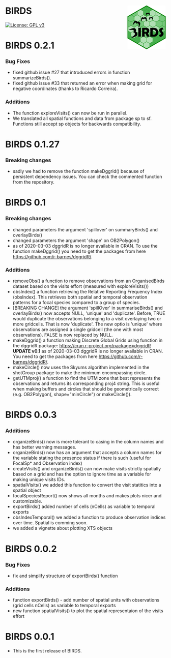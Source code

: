 # BIRDS <img src="https://github.com/Greensway/BIRDS/raw/master/man/figures/logo.png" align="right" alt="" width="120" />

[![License: GPL v3](https://img.shields.io/badge/License-GPLv3-blue.svg)](https://www.gnu.org/licenses/gpl-3.0)

# BIRDS 0.2.1

### Bug Fixes
* fixed github issue #27 that introduced errors in function summarizeBirds().  
* fixed github issue #33 that returned an error when making grid for negative coordinates (thanks to Ricardo Correira).  

### Additions
* The function exploreVisits() can now be run in parallel.  
* We translated all spatial functions and data from package sp to sf. Functions still accept sp objects for backwards compatibility.  


# BIRDS 0.1.27

### Breaking changes
* sadly we had to remove the function makeDggrid() because of persistent dependency issues. You can check the commented function from the repository.  

# BIRDS 0.1

### Breaking changes
* changed parameters the argument 'spillover' on summaryBirds() and overlayBirds()
* changed parameters the argument 'shape' on OB2Polygon()
* as of 2020-03-03 dggridR is no longer available in CRAN. To use the function makeDggrid() you need to get the packages from here https://github.com/r-barnes/dggridR/.  

### Additions
* removeObs() a function to remove observations from an OrganisedBirds dataset based on the visits effort (measured with exploreVisits())
* obsIndex() a function retrieving the Relative Reporting Frequency Index (obsIndex). This retrieves both spatial and temporal observation patterns for a focal species compared to a group of species.
* [BREAKING CHANGE] the argument 'spillOver' in summariseBirds() and overlayBirds() now accepts NULL, 'unique' and 'duplicate'. Before, TRUE would duplicate the observations belonging to a visit overlaying two or more gridcells. That is now 'duplicate'. The new optio is 'unique' where observations are assigned a single gridcell (the one with most observations). FALSE is now replaced by NULL.
* makeDggrid() a function making  Discrete Global Grids using function in the dggridR package: 
https://cran.r-project.org/package=dggridR **UPDATE v0.1** as of 2020-03-03 dggridR is no longer available in CRAN. You need to get the packages from here https://github.com/r-barnes/dggridR/. 
* makeCircle() now uses the Skyums algorithm implemented in the shotGroup package to make the minimum encompassing circle.
* getUTMproj() a function to find the UTM zone that best represents the observations and returns its corresponding proj4 string. This is useful when making buffers and circles that should be geometrically correct (e.g. OB2Polygon(, shape="minCircle") or makeCircle()).


# BIRDS 0.0.3

### Additions
* organizeBirds() now is more tolerant to casing in the column names and has better warning messages.
* organizeBirds() now has an argument that accepts a column names for the variable stating the presence status if there is such (useful for FocalSp* and Observation index)
* createVisits() and organizeBirds() can now make visits strictly spatially based on a grid and has the option to ignore time as a variable for making unique visits IDs.
* spatialVisits() we added this function to convert the visit statitics into a spatial object
* focalSpeciesReport() now shows all months and makes plots nicer and customizable.
* exportBirds() added number of cells (nCells) as variable to temporal exports
* obsIndexTemporal() we added a function to produce observation indices over time. Spatial is comming soon.
* we added a vignette about plotting XTS objects 

# BIRDS 0.0.2

### Bug Fixes

* fix and simplify structure of exportBirds() function

### Additions
* function exportBirds() - add number of spatial units with observations (grid cells nCells) as variable to temporal exports
* new function spatialVisits() to plot the spatial representaion of the visits effort

# BIRDS 0.0.1

* This is the first release of BIRDS.
